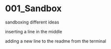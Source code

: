 # 001_Sandbox
sandboxing different ideas

inserting a line in the middle

adding a new line to the readme from the terminal
